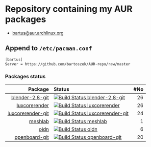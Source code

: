# Repository containing my AUR packages
* [bartus@aur.archlinux.org][aur]
## Append to `/etc/pacman.conf`
```sh
[bartus]
Server = https://github.com/bartoszek/AUR-repo/raw/master
```
### Packages status
<!--begin-->
| Package | Status | #No|
|--:|:--|--:|
| [blender-2.8-git](https://github.com/bartoszek/AUR-blender-2.8-git)| [![Build Status blender-2.8-git](https://travis-ci.org/bartoszek/AUR-blender-2.8-git.svg)](https://travis-ci.org/bartoszek/AUR-blender-2.8-git) | 26 |
| [luxcorerender](https://github.com/bartoszek/AUR-luxcorerender)| [![Build Status luxcorerender](https://travis-ci.org/bartoszek/AUR-luxcorerender.svg)](https://travis-ci.org/bartoszek/AUR-luxcorerender) | 26 |
| [luxcorerender-git](https://github.com/bartoszek/AUR-luxcorerender-git)| [![Build Status luxcorerender-git](https://travis-ci.org/bartoszek/AUR-luxcorerender-git.svg)](https://travis-ci.org/bartoszek/AUR-luxcorerender-git) | 24 |
| [meshlab](https://github.com/bartoszek/AUR-meshlab)| [![Build Status meshlab](https://travis-ci.org/bartoszek/AUR-meshlab.svg)](https://travis-ci.org/bartoszek/AUR-meshlab) | 1 |
| [oidn](https://github.com/bartoszek/AUR-oidn)| [![Build Status oidn](https://travis-ci.org/bartoszek/AUR-oidn.svg)](https://travis-ci.org/bartoszek/AUR-oidn) | 6 |
| [openboard-git](https://github.com/bartoszek/AUR-openboard-git)| [![Build Status openboard-git](https://travis-ci.org/bartoszek/AUR-openboard-git.svg)](https://travis-ci.org/bartoszek/AUR-openboard-git) | 20 |
<!--end-->
<!--
| [$pkgname](https://github.com/bartoszek/AUR-luxcorerender-$pkgname)| [![Build Status $pkgname](https://travis-ci.org/bartoszek/AUR-$pkgname.svg)](https://travis-ci.org/bartoszek/AUR-$pkgname) |
| [$pkgname](https://github.com/bartoszek/AUR-luxcorerender-$pkgname)| [![Build Status $pkgname](https://travis-ci.org/bartoszek/AUR-$pkgname.svg?branch=$branch)](https://travis-ci.org/bartoszek/AUR-$pkgname) |
-->
[aur]: https://aur.archlinux.org/packages/?K=bartus&SeB=m
